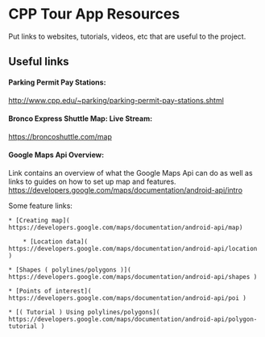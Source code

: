 # CPP Tour App Resources
Put links to websites, tutorials, videos, etc that are useful to the project.

## Useful links
#### Parking Permit Pay Stations:
http://www.cpp.edu/~parking/parking-permit-pay-stations.shtml

#### Bronco Express Shuttle Map: Live Stream:
https://broncoshuttle.com/map

#### Google Maps Api Overview:
Link contains an overview of what the Google Maps Api can do as well as links to guides on how to set up map and features.
https://developers.google.com/maps/documentation/android-api/intro

Some feature links:

	* [Creating map]( https://developers.google.com/maps/documentation/android-api/map)
	
    	* [Location data]( https://developers.google.com/maps/documentation/android-api/location )
	
	* [Shapes ( polylines/polygons )]( https://developers.google.com/maps/documentation/android-api/shapes )
	
	* [Points of interest]( https://developers.google.com/maps/documentation/android-api/poi )
	
	* [( Tutorial ) Using polylines/polygons]( https://developers.google.com/maps/documentation/android-api/polygon-tutorial )
